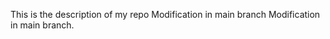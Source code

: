 ﻿This is the description of my repo
Modification in main branch
M o d i f i c a t i o n  
 i n  
 m a i n  
 b r a n c h .  
 
